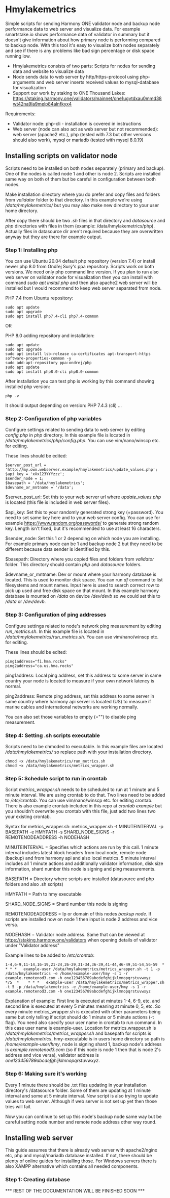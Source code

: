 # Hmylakemetrics

Simple scripts for sending Harmony ONE validator node and backup node performance data to web server and visualize data. For example smartstake.io shows performance data of validator in summary but it doesn't give information about how primary node is performing compared to backup node. With this tool it's easy to visualize both nodes separately and see if there is any problems like bad sign percentage or disk space running low.

 * Hmylakemetrics consists of two parts: Scripts for nodes for sending data and website to visualize data
 * Node sends data to web server by http/https-protocol using php-arguments and web server inserts received values to mysql-database for visualization
 * Support our work by staking to ONE Thousand Lakes: https://staking.harmony.one/validators/mainnet/one1ugvtdxau0mmd38wt42na9la9melp84alnfkyx4
 
 Requirements:
  * Validator node: php-cli - installation is covered in instructions
  * Web server (node can also act as web server but not recommended): web server (apache2 etc.), php (tested with 7.3 but other versions should also work), mysql or mariadb (tested with mysql 8.0.19)
  
## Installing scripts on validator node

Scripts need to be installed on both nodes separately (primary and backup). One of the nodes is called node 1 and other is node 2. Scripts are installed same way on both of them but be careful in configuration between both nodes.

Make installation directory where you do prefer and copy files and folders from *validator* folder to that directory. In this example we're using */data/hmylakemetrics/* but you may also make new directory to your user home directory.

After copy there should be two *.sh* files in that directory and *datasource* and *php* directories with files in them (example: /data/hmylakemetrics/php). Actually files in datasource dir aren't required because they are overwritten anyway but they are there for example output.


### Step 1: Installing php

You can use Ubuntu 20.04 default php repository (version 7.4) or install newer php 8.0 from Ondřej Surý's ppa repository. Scripts work on both versions. We need only php command line version. If you plan to run also web server on validator node for visualization then you can install with command *sudo apt install php* and then also apache2 web server will be installed but I would recommend to keep web server separated from node.

PHP 7.4 from Ubuntu repository:

```
sudo apt update
sudo apt upgrade
sudo apt install php7.4-cli php7.4-common
```

OR

PHP 8.0 adding repository and installation:

```
sudo apt update
sudo apt upgrade
sudo apt install lsb-release ca-certificates apt-transport-https software-properties-common -y
sudo add-apt-repository ppa:ondrej/php
sudo apt update
sudo apt install php8.0-cli php8.0-common
```

After installation you can test php is working by this command showing installed php version:

```
php -v
```

It should output depending on version:
PHP 7.4.3 (cli) ...

### Step 2: Configuration of php variables

Configure settings related to sending data to web server by editing *config.php* in *php* directory. In this example file is located in */data/hmylakemetrics/php/config.php*. You can use vim/nano/winscp etc. for editing.

These lines should be edited:
```
$server_post_url = 'http://my.own.webserver.example/hmylakemetrics/update_values.php';
$api_key = 'xXx123YYYzzz';
$sender_node = 1;
$basepath = '/data/hmylakemetrics';
$devname_or_mntname = '/data';
```

$server_post_url: Set this to your web server url where *update_values.php* is located (this file is included in web server files).

$api_key: Set this to your randomly generated strong key (=password). You need to set same key here and to your web server config. You can use for example https://www.random.org/passwords/ to generate strong random key. Length isn't fixed, but it's recommended to use at least 16 characters.

$sender_node: Set this 1 or 2 depending on which node you are installing. For example primary node can be 1 and backup node 2 but they need to be different because data sender is identified by this.

$basepath: Directory where you copied files and folders from *validator* folder. This directory should contain *php* and *datasource* folders.

$devname_or_mntname: Dev or mount where your harmony database is located. This is used to monitor disk space. You can run *df* command to list filesystems and mount names. Input here is used to search correct row to pick up used and free disk space on that mount. In this example harmony database is mounted on */data* on device */dev/devb* so we could set this to */data* or */dev/devb*.

### Step 3: Configuration of ping addresses

Configure settings related to node's network ping measurement by editing *run_metrics.sh*. In this example file is located in */data/hmylakemetrics/run_metrics.sh*. You can use vim/nano/winscp etc. for editing.

These lines should be edited:
```
ping1address="fi.hma.rocks"
ping2address="ca.us.hma.rocks"
```

ping1address: Local ping address, set this address to some server in same country your node is located to measure if your own network latency is normal.

ping2address: Remote ping address, set this address to some server in same country where harmony api server is located (US) to measure if marine cables and international networks are working normally.

You can also set those variables to empty (="") to disable ping measurement.

### Step 4: Setting .sh scripts executable

Scripts need to be chmoded to executable. In this example files are located */data/hmylakemetrics/* so replace path with your installation directory.

```
chmod +x /data/hmylakemetrics/run_metrics.sh
chmod +x /data/hmylakemetrics/metrics_wrapper.sh
```

### Step 5: Schedule script to run in crontab

Script *metrics_wrapper.sh* needs to be scheduled to run at 1 minute and 5 minute interval. We are using crontab to do that. Two lines need to be added to */etc/crontab*. You can use vim/nano/winscp etc. for editing crontab. There is also example crontab included in this repo at *crontab example* but you shouldn't overwrite you crontab with this file, just add two lines two your existing crontab.

Syntax for metrics_wrapper.sh:
metrics_wrapper.sh -t MINUTEINTERVAL -p BASEPATH -e HMYPATH -s SHARD_NODE_SIGNS -r REMOTENODEADDRESS -h NODEHASH

MINUTEINTERVAL = Specifies which actions are run by this call. 1 minute interval includes latest block headers from local node, remote node (backup) and from harmony api and also local metrics. 5 minute interval includes all 1 minute actions and additionally validator information, disk size information, shard number this node is signing and ping measurements.

BASEPATH = Directory where scripts are installed (datasource and php folders and also .sh scripts)

HMYPATH = Path to hmy executable

SHARD_NODE_SIGNS = Shard number this node is signing

REMOTENODEADDRESS = Ip or domain of this nodes *backup node*. If scripts are installed now on node 1 then input is node 2 address and vice versa.

NODEHASH = Validator node address. Same that can be viewed at https://staking.harmony.one/validators when opening details of validator under "Validator address"

Example lines to be added to */etc/crontab*:
```
1-4,6-9,11-14,16-19,21-24,26-29,31-34,36-39,41-44,46-49,51-54,56-59  *    * * *   example-user /data/hmylakemetrics/metrics_wrapper.sh -t 1 -p /data/hmylakemetrics -e /home/example-user/hmy -s 1 -r example.remotenod3.com -h one123456789abcdefghijklmnopqrstuvwxyz
*/5  *    * * *   example-user /data/hmylakemetrics/metrics_wrapper.sh -t 5 -p /data/hmylakemetrics -e /home/example-user/hmy -s 1 -r example.remotenod3.com -h one123456789abcdefghijklmnopqrstuvwxyz
```

Explanation of example:
First line is executed at minutes 1-4, 6-9, etc. and second line is executed at every 5 minutes meaning at minute 0, 5, etc. So every minute metrics_wrapper.sh is executed with other parameters being same but only telling if script should do 1 minute or 5 minute actions (-t flag). You need also specify your user name in crontab to run command. In this case user name is example-user. Location for metrics.wrapper.sh is */data/hmylakemetrics/metrics_wrapper.sh* and basepath for scripts is */data/hmylakemetrics*, hmy-executable is in users home directory so path is */home/example-user/hmy*, node is signing shard 1, backup node's address is *example.remotenod3.com* (so if this node is node 1 then that is node 2's address and vice versa), validator address is *one123456789abcdefghijklmnopqrstuvwxyz*.


### Step 6: Making sure it's working

Every 1 minute there should be .txt files updating in your installation directory's /datasource folder. Some of them are updating at 1 minute interval and some at 5 minute interval. Now script is also trying to update values to web server. Although if web server is not set up yet then those tries will fail.

Now you can continue to set up this node's backup node same way but be careful setting node number and remote node address other way round.


## Installing web server

This guide assumes that there is already web server with apache2/nginx etc, php and mysql/mariadb database installed. If not, there should be plenty of online guides for installing those. For Windows servers there is also XAMPP alternative which contains all needed components.

### Step 1: Creating database




*** REST OF THE DOCUMENTATION WILL BE FINISHED SOON ***